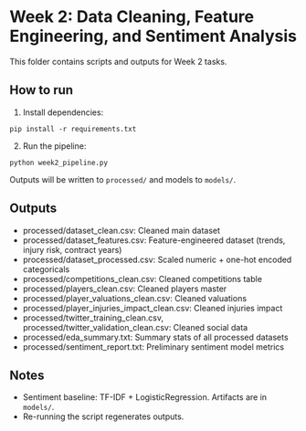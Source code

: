 # Week 2: Data Cleaning, Feature Engineering, and Sentiment Analysis

This folder contains scripts and outputs for Week 2 tasks.

## How to run

1. Install dependencies:

```
pip install -r requirements.txt
```

2. Run the pipeline:

```
python week2_pipeline.py
```

Outputs will be written to `processed/` and models to `models/`.

## Outputs

- processed/dataset_clean.csv: Cleaned main dataset
- processed/dataset_features.csv: Feature-engineered dataset (trends, injury risk, contract years)
- processed/dataset_processed.csv: Scaled numeric + one-hot encoded categoricals
- processed/competitions_clean.csv: Cleaned competitions table
- processed/players_clean.csv: Cleaned players master
- processed/player_valuations_clean.csv: Cleaned valuations
- processed/player_injuries_impact_clean.csv: Cleaned injuries impact
- processed/twitter_training_clean.csv, processed/twitter_validation_clean.csv: Cleaned social data
- processed/eda_summary.txt: Summary stats of all processed datasets
- processed/sentiment_report.txt: Preliminary sentiment model metrics

## Notes

- Sentiment baseline: TF-IDF + LogisticRegression. Artifacts are in `models/`.
- Re-running the script regenerates outputs.
